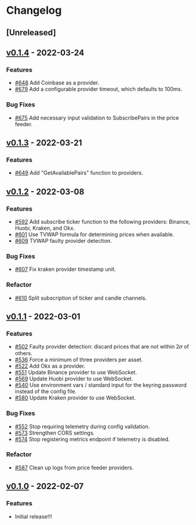 <!-- markdownlint-disable MD013 MD024 -->

<!--
Changelog Guiding Principles:

Changelogs are for humans, not machines.
There should be an entry for every single version.
The same types of changes should be grouped.
Versions and sections should be linkable.
The latest version comes first.
The release date of each version is displayed.
Mention whether you follow Semantic Versioning.

Usage:

Change log entries are to be added to the Unreleased section under the
appropriate stanza (see below). Each entry should ideally include a tag and
the Github PR referenced in the following format:

* (<tag>) [#<PR-number>](https://github.com/umee-network/umee/pull/<PR-number>) <changelog entry>

Types of changes (Stanzas):

Features: for new features.
Improvements: for changes in existing functionality.
Deprecated: for soon-to-be removed features.
Bug Fixes: for any bug fixes.
Client Breaking: for breaking Protobuf, CLI, gRPC and REST routes used by clients.
API Breaking: for breaking exported Go APIs used by developers.
State Machine Breaking: for any changes that result in a divergent application state.

To release a new version, ensure an appropriate release branch exists. Add a
release version and date to the existing Unreleased section which takes the form
of:

## [<version>](https://github.com/umee-network/umee/releases/tag/<version>) - YYYY-MM-DD

Once the version is tagged and released, a PR should be made against the main
branch to incorporate the new changelog updates.

Ref: https://keepachangelog.com/en/1.0.0/
-->

# Changelog

## [Unreleased]

## [v0.1.4](https://github.com/umee-network/umee/releases/tag/price-feeder%2Fv0.1.4) - 2022-03-24

### Features

- [#648](https://github.com/umee-network/umee/pull/648) Add Coinbase as a provider.
- [#679](https://github.com/umee-network/umee/pull/679) Add a configurable provider timeout, which defaults to 100ms.

### Bug Fixes

- [#675](https://github.com/umee-network/umee/pull/675) Add necessary input validation to SubscribePairs in the price feeder.

## [v0.1.3](https://github.com/umee-network/umee/releases/tag/price-feeder%2Fv0.1.3) - 2022-03-21

### Features

- [#649](https://github.com/umee-network/umee/pull/649) Add "GetAvailablePairs" function to providers.

## [v0.1.2](https://github.com/umee-network/umee/releases/tag/price-feeder%2Fv0.1.2) - 2022-03-08

### Features

- [#592](https://github.com/umee-network/umee/pull/592) Add subscribe ticker function to the following providers: Binance, Huobi, Kraken, and Okx.
- [#601](https://github.com/umee-network/umee/pull/601) Use TVWAP formula for determining prices when available.
- [#609](https://github.com/umee-network/umee/pull/609) TVWAP faulty provider detection.

### Bug Fixes

- [#607](https://github.com/umee-network/umee/pull/607) Fix kraken provider timestamp unit.

### Refactor

- [#610](https://github.com/umee-network/umee/pull/610) Split subscription of ticker and candle channels.

## [v0.1.1](https://github.com/umee-network/umee/releases/tag/price-feeder%2Fv0.1.1) - 2022-03-01

### Features

- [#502](https://github.com/umee-network/umee/pull/502) Faulty provider detection: discard prices that are not within 2𝜎 of others.
- [#536](https://github.com/umee-network/umee/pull/536) Force a minimum of three providers per asset.
- [#522](https://github.com/umee-network/umee/pull/522) Add Okx as a provider.
- [#551](https://github.com/umee-network/umee/pull/551) Update Binance provider to use WebSocket.
- [#569](https://github.com/umee-network/umee/pull/569) Update Huobi provider to use WebSocket.
- [#540](https://github.com/umee-network/umee/pull/536) Use environment vars / standard input for the keyring password instead of the config file.
- [#580](https://github.com/umee-network/umee/pull/580) Update Kraken provider to use WebSocket.

### Bug Fixes

- [#552](https://github.com/umee-network/umee/pull/552) Stop requiring telemetry during config validation.
- [#573](https://github.com/umee-network/umee/pull/573) Strengthen CORS settings.
- [#574](https://github.com/umee-network/umee/pull/574) Stop registering metrics endpoint if telemetry is disabled.

### Refactor

- [#587](https://github.com/umee-network/umee/pull/587) Clean up logs from price feeder providers.

## [v0.1.0](https://github.com/umee-network/umee/releases/tag/price-feeder%2Fv0.1.0) - 2022-02-07

### Features

- Initial release!!!
